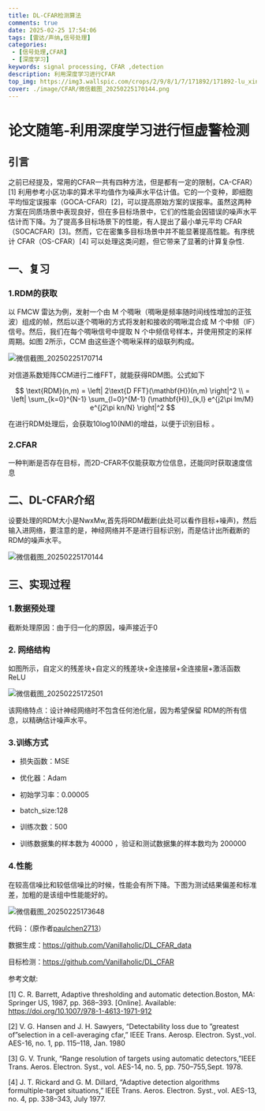```yaml
---
title: DL-CFAR检测算法
comments: true
date: 2025-02-25 17:54:06
tags: [雷达/声纳,信号处理]
categories:
 - [信号处理,CFAR]
 - [深度学习]
keywords: signal processing, CFAR ,detection
description: 利用深度学习进行CFAR
top_img: https://img3.wallspic.com/crops/2/9/8/1/7/171892/171892-lu_xing-cheng_shi-li_cheng_bei-cheng_shi_jing_guan-3840x2160.jpg
cover: ./image/CFAR/微信截图_20250225170144.png
---
```


# 论文随笔-利用深度学习进行恒虚警检测

## 引言

之前已经提及，常用的CFAR一共有四种方法，但是都有一定的限制，CA-CFAR）[1] 利用参考小区功率的算术平均值作为噪声水平估计值。它的一个变种，即细胞平均恒定误报率（GOCA-CFAR）[2]，可以提高原始方案的误报率。虽然这两种方案在同质场景中表现良好，但在多目标场景中，它们的性能会因错误的噪声水平估计而下降。为了提高多目标场景下的性能，有人提出了最小单元平均 CFAR（SOCACFAR）[3]。然而，它在密集多目标场景中并不能显著提高性能。有序统计 CFAR（OS-CFAR）[4] 可以处理这类问题，但它带来了显著的计算复杂性.

## 一、复习

### 1.RDM的获取

以 FMCW 雷达为例，发射一个由 M 个啁啾（啁啾是频率随时间线性增加的正弦波）组成的帧，然后以逐个啁啾的方式将发射和接收的啁啾混合成 M 个中频（IF）信号。然后，我们在每个啁啾信号中提取 N 个中频信号样本，并使用预定的采样周期。如图 2所示，CCM 由这些逐个啁啾采样的级联列构成。

![微信截图_20250225170714](./image/CFAR/微信截图_20250225170714.png)

对信道系数矩阵CCM进行二维FFT，就能获得RDM图。公式如下

$$
\text{RDM}(n,m) = \left| 2\text{D FFT}(\mathbf{H})(n,m) \right|^2 \\
= \left| \sum_{k=0}^{N-1} \sum_{l=0}^{M-1} (\mathbf{H})_{k,l} e^{j2\pi lm/M} e^{j2\pi kn/N} \right|^2
$$

在进行RDM处理后，会获取10log10(NM)的增益，以便于识别目标 。

### 2.CFAR

一种判断是否存在目标，而2D-CFAR不仅能获取方位信息，还能同时获取速度信息

## 二、DL-CFAR介绍

设要处理的RDM大小是NwxMw,首先将RDM截断(此处可以看作目标+噪声)，然后输入进网络，要注意的是，神经网络并不是进行目标识别，而是估计出所截断的RDM的噪声水平。

![微信截图_20250225170144](./image/CFAR/微信截图_20250225170144.png)

## 三、实现过程

### 1.数据预处理

截断处理原因：由于归一化的原因，噪声接近于0

### 2. 网络结构

如图所示，自定义的残差块+自定义的残差块+全连接层+全连接层+激活函数ReLU

![微信截图_20250225172501](./image/CFAR/微信截图_20250225172501.png)

该网络特点：设计神经网络时不包含任何池化层，因为希望保留 RDM的所有信息，以精确估计噪声水平。

### 3.训练方式

- 损失函数：MSE

- 优化器：Adam
- 初始学习率：0.00005
- batch_size:128
- 训练次数：500
- 训练数据集的样本数为 40000 ，验证和测试数据集的样本数均为 200000 

### 4.性能

在较高信噪比和较低信噪比的时候，性能会有所下降。下图为测试结果偏差和标准差，加粗的是该组中性能能好的。

![微信截图_20250225173648](./image/CFAR/微信截图_20250225173648.png)

代码：（原作者[paulchen2713](https://github.com/Vanillaholic/DL_CFAR_data/commits?author=paulchen2713)）

数据生成：https://github.com/Vanillaholic/DL_CFAR_data

目标检测：https://github.com/Vanillaholic/DL_CFAR  

参考文献:

[1] C. R. Barrett, Adaptive thresholding and automatic detection.Boston, MA: Springer US, 1987, pp. 368–393. [Online]. Available:
https://doi.org/10.1007/978-1-4613-1971-912

[2] V. G. Hansen and J. H. Sawyers, “Detectability loss due to ”greatest of”selection in a cell-averaging cfar,” IEEE Trans. Aerosp. Electron. Syst.,vol. AES-16, no. 1, pp. 115–118, Jan. 1980

[3] G. V. Trunk, “Range resolution of targets using automatic detectors,”IEEE Trans. Aeros. Electron. Syst., vol. AES-14, no. 5, pp. 750–755,Sept. 1978.

[4] J. T. Rickard and G. M. Dillard, “Adaptive detection algorithms formultiple-target situations,” IEEE Trans. Aeros. Electron. Syst., vol. AES-13, no. 4, pp. 338–343, July 1977.